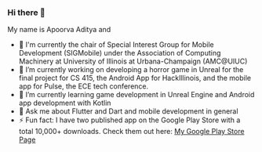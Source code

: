 ### Hi there 👋

<!--
**ApoorvaAditya/ApoorvaAditya** is a ✨ _special_ ✨ repository because its `README.md` (this file) appears on your GitHub profile.

Here are some ideas to get you started:

- 🔭 I’m currently working on ...
- 🌱 I’m currently learning ...
- 👯 I’m looking to collaborate on ...
- 🤔 I’m looking for help with ...
- 💬 Ask me about ...
- 📫 How to reach me: ...
- 😄 Pronouns: ...
- ⚡ Fun fact: ...
-->
My name is Apoorva Aditya and 
- 📱 I'm currently the chair of Special Interest Group for Mobile Development (SIGMobile) under the Association of Computing Machinery at University of Illinois at Urbana-Champaign (AMC@UIUC)
- 🔭 I’m currently working on developing a horror game in Unreal for the final project for CS 415, the Android App for HackIllinois, and the mobile app for Pulse, the ECE tech conference.
- 🌱 I’m currently learning game development in Unreal Engine and Android app development with Kotlin
- 💬 Ask me about Flutter and Dart and mobile development in general
- ⚡ Fun fact: I have two published app on the Google Play Store with a total 10,000+ downloads. Check them out here: [My Google Play Store Page](https://play.google.com/store/apps/developer?id=Apoorva+Aditya)
